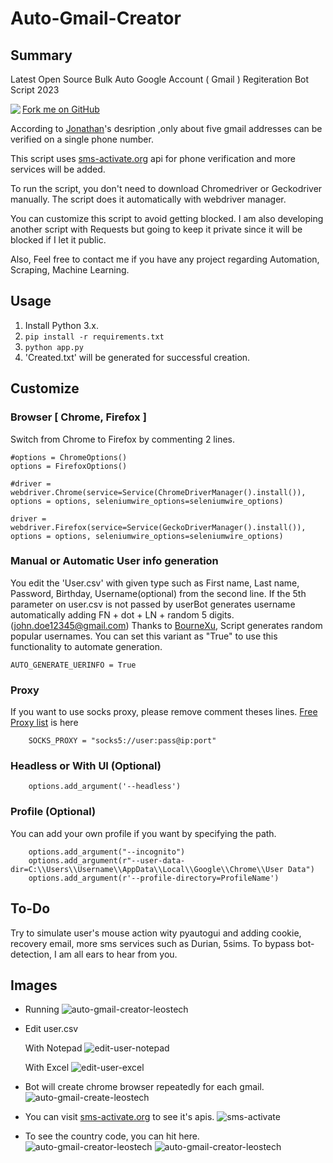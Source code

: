 # Auto-Gmail-Creator

## Summary
Latest Open Source Bulk Auto Google Account ( Gmail ) Regiteration Bot Script 2023

<a class="github-fork-ribbon right-top" href="https://github.com/flurryunicorn/Auto-Gmail-Creator/fork" data-ribbon="Fork me on GitHub" title="Fork me on GitHub">Fork me on GitHub</a> <img align="left" src="https://visitor-badge.laobi.icu/badge?page_id=leostech.leostech" />

According to [Jonathan](https://www.quora.com/profile/Jonathan-Elder)'s desription ,only about five gmail addresses can be verified on a single phone number.

This script uses [sms-activate.org](https://sms-activate.org) api for phone verification and more services will be added.

To run the script, you don't need to download Chromedriver or Geckodriver manually. The script does it automatically with webdriver manager.

You can customize this script to avoid getting blocked. I am also developing another script with Requests but going to keep it private since it will be blocked if I let it public.

Also, Feel free to contact me if you have any project regarding Automation, Scraping, Machine Learning.

## Usage
1. Install Python 3.x.
2. ```pip install -r requirements.txt``` 
3. ```python app.py```
4. 'Created.txt' will be generated for successful creation.

## Customize
### Browser [ Chrome, Firefox ]
Switch from Chrome to Firefox by commenting 2 lines.
```
#options = ChromeOptions()
options = FirefoxOptions()

#driver = webdriver.Chrome(service=Service(ChromeDriverManager().install()), options = options, seleniumwire_options=seleniumwire_options)

driver = webdriver.Firefox(service=Service(GeckoDriverManager().install()), options = options, seleniumwire_options=seleniumwire_options)

```
### Manual or Automatic User info generation
You edit the 'User.csv' with given type such as First name, Last name, Password, Birthday, Username(optional) from the second line.
If the 5th parameter on user.csv is not passed by userBot generates username automatically adding FN + dot + LN + random 5 digits.(john.doe12345@gmail.com)
Thanks to [BourneXu](https://github.com/BourneXu/AutoCreateGmailAccount), Script generates random popular usernames.
You can set this variant as "True" to use this functionality to automate generation.
```
AUTO_GENERATE_UERINFO = True
```
### Proxy
If you want to use socks proxy, please remove comment theses lines.
[Free Proxy list](http://free-proxy.cz/en/proxylist/country/all/socks5/ping/all/2) is here
```
    SOCKS_PROXY = "socks5://user:pass@ip:port"
```

### Headless or With UI (Optional)
```
    options.add_argument('--headless')
```

### Profile (Optional)
You can add your own profile if you want by specifying the path.
```
    options.add_argument("--incognito")
    options.add_argument(r"--user-data-dir=C:\\Users\\Username\\AppData\\Local\\Google\\Chrome\\User Data")
    options.add_argument(r'--profile-directory=ProfileName')
```
## To-Do
Try to simulate user's mouse action wity pyautogui and adding cookie, recovery email, more sms services such as Durian, 5sims.
To bypass bot-detection, I am all ears to hear from you.

## Images
- Running
    ![auto-gmail-creator-leostech](./data/images/auto-gmail-creator-leostech.jpg)

- Edit user.csv

    With Notepad
    ![edit-user-notepad](./data/images/user-notepad-leostech.jpg)

    With Excel
    ![edit-user-excel](./data/images/user-excel-leostech.jpg)

- Bot will create chrome browser repeatedly for each gmail.
    ![auto-gmail-create-leostech](./data/images/gmail-create-leostech.jpg)

- You can visit [sms-activate.org](https://sms-activate.org) to see it's apis.
    ![sms-activate](./data/images/sms-leostech.jpg)

- To see the country code, you can hit here.
    ![auto-gmail-creator-leostech](./data/images/country-code-leostech.jpg)
    ![auto-gmail-creator-leostech](./data/images/country-table-leostech.jpg)

